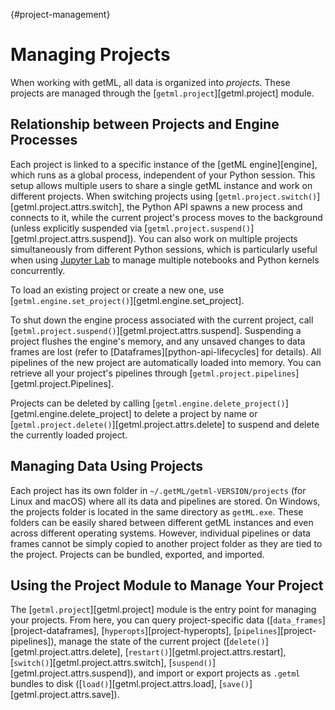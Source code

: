 [](){#project-management}
# Managing Projects

When working with getML, all data is organized into *projects.* These projects are managed through the [`getml.project`][getml.project] module.

## Relationship between Projects and Engine Processes
Each project is linked to a specific instance of the [getML engine][engine], which runs as a global process, independent of your Python session. This setup allows multiple users to share a single getML instance and work on different projects. When switching projects using [`getml.project.switch()`][getml.project.attrs.switch], the Python API spawns a new process and connects to it, while the current project's process moves to the background (unless explicitly suspended via [`getml.project.suspend()`][getml.project.attrs.suspend]). You can also work on multiple projects simultaneously from different Python sessions, which is particularly useful when using [Jupyter Lab](https://jupyter.org/) to manage multiple notebooks and Python kernels concurrently.

To load an existing project or create a new one, use [`getml.engine.set_project()`][getml.engine.set_project].

To shut down the engine process associated with the current project, call [`getml.project.suspend()`][getml.project.attrs.suspend]. Suspending a project flushes the engine's memory, and any unsaved changes to data frames are lost (refer to [Dataframes][python-api-lifecycles] for details). All pipelines of the new project are automatically loaded into memory. You can retrieve all your project's pipelines through [`getml.project.pipelines`][getml.project.Pipelines]. 

Projects can be deleted by calling [`getml.engine.delete_project()`][getml.engine.delete_project] to delete a project by name or [`getml.project.delete()`][getml.project.attrs.delete] to suspend and delete the currently loaded project.

## Managing Data Using Projects

Each project has its own folder in `~/.getML/getml-VERSION/projects` (for Linux and macOS) where all its data and pipelines are stored. On Windows, the projects folder is located in the same directory as `getML.exe`. These folders can be easily shared between different getML instances and even across different operating systems. However, individual pipelines or data frames cannot be simply copied to another project folder as they are tied to the project. Projects can be bundled, exported, and imported.

## Using the Project Module to Manage Your Project

The [`getml.project`][getml.project] module is the entry point for managing your projects. From here, you can query project-specific data ([`data_frames`][project-dataframes], [`hyperopts`][project-hyperopts], [`pipelines`][project-pipelines]), manage the state of the current project ([`delete()`][getml.project.attrs.delete], [`restart()`][getml.project.attrs.restart], [`switch()`][getml.project.attrs.switch], [`suspend()`][getml.project.attrs.suspend]), and import or export projects as `.getml` bundles to disk ([`load()`][getml.project.attrs.load], [`save()`][getml.project.attrs.save]).

